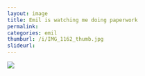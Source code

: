 ```yaml
---
layout: image
title: Emil is watching me doing paperwork
permalink: 
categories: emil
thumburl: /i/IMG_1162_thumb.jpg
slideurl: 
---
```


![]({{site.url}}/i/IMG_1162.jpg)


